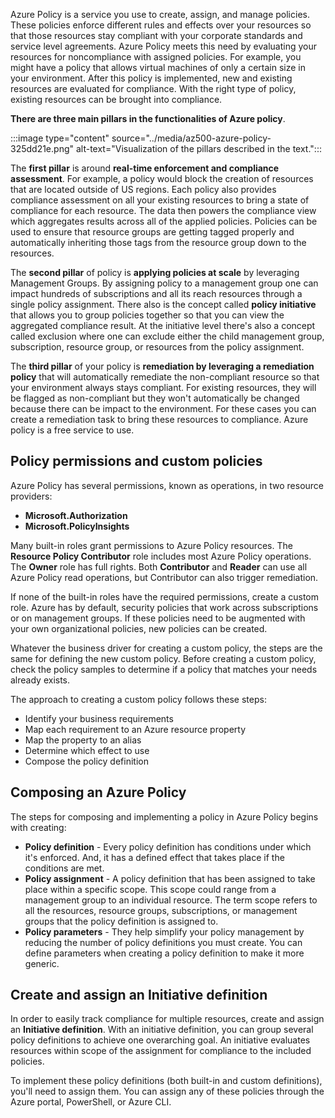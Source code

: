 
Azure Policy is a service you use to create, assign, and manage policies. These policies enforce different rules and effects over your resources so that those resources stay compliant with your corporate standards and service level agreements. Azure Policy meets this need by evaluating your resources for noncompliance with assigned policies. For example, you might have a policy that allows virtual machines of only a certain size in your environment. After this policy is implemented, new and existing resources are evaluated for compliance. With the right type of policy, existing resources can be brought into compliance.

**There are three main pillars in the functionalities of Azure policy**.

:::image type="content" source="../media/az500-azure-policy-325dd21e.png" alt-text="Visualization of the pillars described in the text.":::


The **first pillar** is around **real-time enforcement and compliance assessment**. For example, a policy would block the creation of resources that are located outside of US regions. Each policy also provides compliance assessment on all your existing resources to bring a state of compliance for each resource. The data then powers the compliance view which aggregates results across all of the applied policies. Policies can be used to ensure that resource groups are getting tagged properly and automatically inheriting those tags from the resource group down to the resources.

The **second pillar** of policy is **applying policies at scale** by leveraging Management Groups. By assigning policy to a management group one can impact hundreds of subscriptions and all its reach resources through a single policy assignment. There also is the concept called **policy initiative** that allows you to group policies together so that you can view the aggregated compliance result. At the initiative level there's also a concept called exclusion where one can exclude either the child management group, subscription, resource group, or resources from the policy assignment.

The **third pillar** of your policy is **remediation by leveraging a remediation policy** that will automatically remediate the non-compliant resource so that your environment always stays compliant. For existing resources, they will be flagged as non-compliant but they won't automatically be changed because there can be impact to the environment. For these cases you can create a remediation task to bring these resources to compliance. Azure policy is a free service to use.

## Policy permissions and custom policies

Azure Policy has several permissions, known as operations, in two resource providers:

 -  **Microsoft.Authorization**
 -  **Microsoft.PolicyInsights**

Many built-in roles grant permissions to Azure Policy resources. The **Resource Policy Contributor** role includes most Azure Policy operations. The **Owner** role has full rights. Both **Contributor** and **Reader** can use all Azure Policy read operations, but Contributor can also trigger remediation.

If none of the built-in roles have the required permissions, create a custom role. Azure has by default, security policies that work across subscriptions or on management groups. If these policies need to be augmented with your own organizational policies, new policies can be created.

Whatever the business driver for creating a custom policy, the steps are the same for defining the new custom policy. Before creating a custom policy, check the policy samples to determine if a policy that matches your needs already exists.

The approach to creating a custom policy follows these steps:

 -  Identify your business requirements
 -  Map each requirement to an Azure resource property
 -  Map the property to an alias
 -  Determine which effect to use
 -  Compose the policy definition

## Composing an Azure Policy

The steps for composing and implementing a policy in Azure Policy begins with creating:

 -  **Policy definition** \- Every policy definition has conditions under which it's enforced. And, it has a defined effect that takes place if the conditions are met.
 -  **Policy assignment** \- A policy definition that has been assigned to take place within a specific scope. This scope could range from a management group to an individual resource. The term scope refers to all the resources, resource groups, subscriptions, or management groups that the policy definition is assigned to.
 -  **Policy parameters** \- They help simplify your policy management by reducing the number of policy definitions you must create. You can define parameters when creating a policy definition to make it more generic.

## Create and assign an Initiative definition

In order to easily track compliance for multiple resources, create and assign an **Initiative definition**. With an initiative definition, you can group several policy definitions to achieve one overarching goal. An initiative evaluates resources within scope of the assignment for compliance to the included policies.

To implement these policy definitions (both built-in and custom definitions), you'll need to assign them. You can assign any of these policies through the Azure portal, PowerShell, or Azure CLI.
